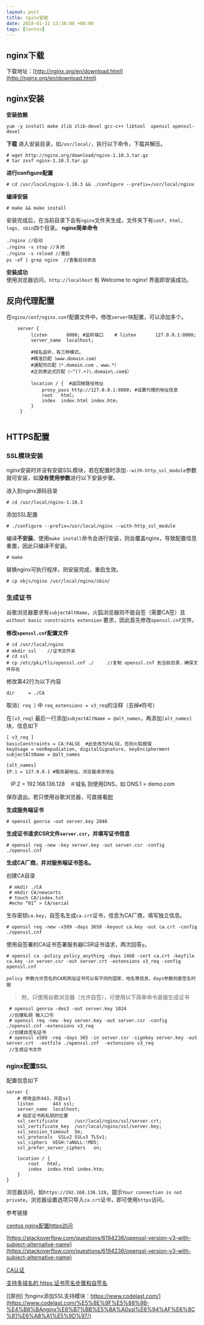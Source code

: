 ```yaml
---
layout: post
title: nginx安装
date: 2018-01-31 13:38:00 +08:00
tags: [Centos]
---
```


## nginx下载
下载地址：[http://nginx.org/en/download.html](http://nginx.org/en/download.html)
## nginx安装
**安装依赖**
        
    yum -y install make zlib zlib-devel gcc-c++ libtool  openssl openssl-devel  
**下载**
进入安装目录，如`/usr/local/`，执行以下命令，下载并解压。
        
    # wget http://nginx.org/download/nginx-1.10.3.tar.gz
    # tar zxvf nginx-1.10.3.tar.gz 
**进行configure配置**
    
    # cd /usr/local/nginx-1.10.3 && ./configure --prefix=/usr/local/nginx
**编译安装**

    # make && make install
安装完成后，在当前目录下会有`nginx`文件夹生成，文件夹下有`conf, html, logs, sbin`四个目录。
**nginx简单命令**

    ./nginx //启动  
    ./nginx -s stop //关闭  
    ./nginx -s reload //重启
    ps -ef | grep nginx  //查看启动状态  
**安装成功**	
    使用浏览器访问，`http://localhost` 有 Welcome to nginx! 界面即安装成功。

## 反向代理配置
在`nginx/conf/nginx.conf`配置文件中，修改`server`块配置，可以添加多个。

```
    server {
         listen       8000; #监听端口    # listen       127.0.0.1:8000;
         server_name  localhost; 
         
         #域名监听，有三种模式。
         #精准匹配（www.domain.com）
         #通配符匹配（*.domain.com 、www.*）
         #正则表达式匹配（~^(?.+)\.domain\.com$）  

         location / {  #返回根路径地址
             proxy_pass http://127.0.0.1:8080; #设置代理的地址信息
             root   html;
             index  index.html index.htm;
         }
     }
   
```
## HTTPS配置

### SSL模块安装
nginx安装时并没有安装SSL模块，若在配置时添加`--with-http_ssl_module`参数就可安装，如**没有使用参数**进行以下安装步骤。

进入到nginx源码目录
    
    # cd /usr/local/nginx-1.10.3

添加SSL配置

    # ./configure --prefix=/usr/local/nginx --with-http_ssl_module
编译**不安装**，使用`make install`命令会进行安装，则会覆盖nginx，导致配置信息重置，因此只编译不安装。

    # make

替换nginx可执行程序，则安装完成，重启生效。

    # cp objs/nginx /usr/local/nginx/sbin/

### 生成证书

谷歌浏览器要求有`subjectAltName`，火狐浏览器则不能自签（需要CA签）且`without basic constraints extension` 要求，因此首先修改`openssl.cnf`文件。

**修改`openssl.cnf`配置文件**

    # cd /usr/local/nginx
    # mkdir ssl    //证书文件夹
    # cd ssl
    # cp /etc/pki/tls/openssl.cnf ./     //复制 openssl.cnf 到当前目录，确保文件存在

修改第42行为以下内容
   
    dir		= ./CA
取消`[ req ]` 中 `req_extensions = v3_req`的注释（去掉`#`符号）
 
在`[v3_req]` 最后一行添加`subjectAltName = @alt_names`，再添加`[alt_names]`块，信息如下
    
    [ v3_req ]
    basicConstraints = CA:FALSE  #此处改为FALSE，否则火狐报错
    keyUsage = nonRepudiation, digitalSignature, keyEncipherment
    subjectAltName = @alt_names
    
    [alt_names]
    IP.1 = 127.0.0.1 #服务器地址，浏览器请求地址
    IP.2 = 192.168.136.128　＃域名 则使用DNS，如 DNS.1 = demo.com

保存退出。若只使用谷歌浏览器，可直接看<a href="#mytips">附</a>

**生成服务端证书**
      
    # openssl genrsa -out server.key 2048

**生成证书请求CSR文件`server.csr`，并填写证书信息**

    # openssl req -new -key server.key -out server.csr -config ./openssl.cnf

**生成CA厂商，并对服务端证书签名。**

创建CA目录
```
 # mkdir ./CA
 # mkdir CA/newcerts
 # touch CA/index.txt
 #echo “01” > CA/serial
```
生存密钥`ca.key`，自签名生成`ca.crt`证书，信息为CA厂商，填写独立信息。

    # openssl req -new -x509 -days 3650 -keyout ca.key -out ca.crt -config ./openssl.cnf

使用自签署的CA证书签署服务器CSR证书请求，两次回答`y`。

    # openssl ca -policy policy_anything -days 1460 -cert ca.crt -keyfile ca.key -in server.csr -out server.crt -extensions v3_req -config openssl.cnf
    
    policy 参数允许签名的CA和网站证书可以有不同的国家、地名等信息，days参数则是签名时限
<span id="mytips"></span>
> 附，只使用谷歌浏览器（允许自签），可使用以下简单命令直接生成证书

```
 # openssl genrsa -des3 -out server.key 1024   
 //创建私钥 输入口令
 # openssl req -new -key server.key -out server.csr -config ./openssl.cnf -extensions v3_req  
 //创建自签名证书 
 # openssl x509 -req -days 365 -in server.csr -signkey server.key -out server.crt  -extfile ./openssl.cnf  -extensions v3_req
 //生成证书文件
```
### nginx配置SSL
配置信息如下

```
server {
    # 修改监听443，开启ssl
    listen       443 ssl;
    server_name  localhost;
    # 指定证书和私钥的位置
    ssl_certificate      /usr/local/nginx/ssl/server.crt;
    ssl_certificate_key  /usr/local/nginx/ssl/server.key;
    ssl_session_timeout  5m;
    ssl_protocols  SSLv2 SSLv3 TLSv1;
    ssl_ciphers  HIGH:!aNULL:!MD5;
    ssl_prefer_server_ciphers   on;

    location / {
        root   html;
        index  index.html index.htm;
    }
}
```
浏览器访问，如`https://192.168.136.128`，提示`Your connection is not private`，浏览器设置选项只导入`ca.crt`证书，即可使用`https`访问。

参考链接

[centos nginx配置https访问](http://blog.csdn.net/qq_36960656/article/details/78717601?locationNum=5&fps=1)

[https://stackoverflow.com/questions/6194236/openssl-version-v3-with-subject-alternative-name](https://stackoverflow.com/questions/6194236/openssl-version-v3-with-subject-alternative-name)

[CA认证](https://www.cnblogs.com/lzcys8868/p/6281932.html)

[支持多域名的 https 证书签名步骤和自签名](https://www.cnblogs.com/liqingjht/p/6267563.html)


[[原创] 为nginx添加SSL支持模块：https://www.codelast.com/](https://www.codelast.com/%E5%8E%9F%E5%88%9B-%E4%B8%BAnginx%E6%B7%BB%E5%8A%A0ssl%E6%94%AF%E6%8C%81%E6%A8%A1%E5%9D%97/)

